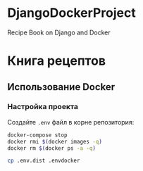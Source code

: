 # DjangoDockerProject
Recipe Book on Django and Docker 
# Книга рецептов

## Использование Docker

### Настройка проекта

Создайте `.env` файл в корне репозитория:



```bash
docker-compose stop
docker rmi $(docker images -q)
docker rm $(docker ps -a -q)
```

```bash
cp .env.dist .envdocker
```